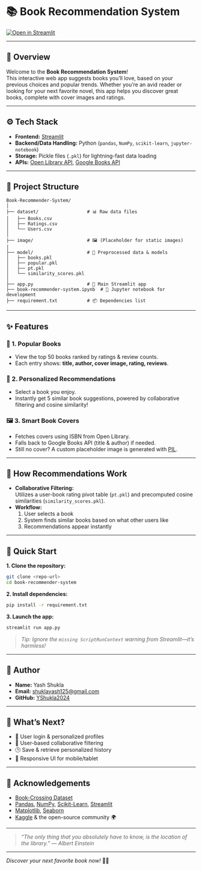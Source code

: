 # 📚 Book Recommendation System

[![Open in Streamlit](https://static.streamlit.io/badges/streamlit_badge_black_white.svg)](https://xauwsbqco9c9h78tenxv4p.streamlit.app/)

---

## 📝 Overview

Welcome to the **Book Recommendation System**!  
This interactive web app suggests books you’ll love, based on your previous choices and popular trends. Whether you’re an avid reader or looking for your next favorite novel, this app helps you discover great books, complete with cover images and ratings.

---

## ⚙️ Tech Stack

- **Frontend:** [Streamlit](https://streamlit.io/)
- **Backend/Data Handling:** Python (`pandas`, `NumPy`, `scikit-learn`, `jupyter-notebook`)
- **Storage:** Pickle files (`.pkl`) for lightning-fast data loading
- **APIs:** [Open Library API](https://openlibrary.org/developers/api), [Google Books API](https://developers.google.com/books)

---

## 📂 Project Structure

```
Book-Recommender-System/
│
├── dataset/                  # 📊 Raw data files
│   ├── Books.csv
│   ├── Ratings.csv
│   └── Users.csv
│
├── image/                    # 🖼️ (Placeholder for static images)
│
├── model/                    # 🤖 Preprocessed data & models
│   ├── books.pkl
│   ├── popular.pkl
│   ├── pt.pkl
│   └── similarity_scores.pkl
│
├── app.py                    # 🚀 Main Streamlit app
├── book-recommender-system.ipynb  # 🧪 Jupyter notebook for development
├── requirement.txt           # 📦 Dependencies list
```

---

## ✨ Features

### 🌟 1. **Popular Books**
- View the top 50 books ranked by ratings & review counts.
- Each entry shows: **title, author, cover image, rating, reviews**.

### 🎯 2. **Personalized Recommendations**
- Select a book you enjoy.
- Instantly get 5 similar book suggestions, powered by collaborative filtering and cosine similarity!

### 🖼️ 3. **Smart Book Covers**
- Fetches covers using ISBN from Open Library.
- Falls back to Google Books API (title & author) if needed.
- Still no cover? A custom placeholder image is generated with [PIL](https://pillow.readthedocs.io/).

---

## 🧠 How Recommendations Work

- **Collaborative Filtering:**  
  Utilizes a user-book rating pivot table (`pt.pkl`) and precomputed cosine similarities (`similarity_scores.pkl`).
- **Workflow:**  
  1. User selects a book  
  2. System finds similar books based on what other users like  
  3. Recommendations appear instantly

---

## 🚀 Quick Start

**1. Clone the repository:**
```bash
git clone <repo-url>
cd book-recommender-system
```

**2. Install dependencies:**
```bash
pip install -r requirement.txt
```

**3. Launch the app:**
```bash
streamlit run app.py
```
> _Tip: Ignore the `missing ScriptRunContext` warning from Streamlit—it’s harmless!_

---

## 👤 Author

- **Name:** Yash Shukla  
- **Email:** shuklayash125@gmail.com  
- **GitHub:** [YShukla2024](https://github.com/YShukla2024)

---

## 🔮 What’s Next?

- 🔐 User login & personalized profiles
- 👥 User-based collaborative filtering
- 🕒 Save & retrieve personalized history
- 📱 Responsive UI for mobile/tablet

---

## 🙏 Acknowledgements

- [Book-Crossing Dataset](http://www2.informatik.uni-freiburg.de/~cziegler/BX/)  
- [Pandas](https://pandas.pydata.org/), [NumPy](https://numpy.org/), [Scikit-Learn](https://scikit-learn.org/), [Streamlit](https://streamlit.io/)
- [Matplotlib](https://matplotlib.org/), [Seaborn](https://seaborn.pydata.org/)
- [Kaggle](https://www.kaggle.com/) & the open-source community 🌍

---
> *“The only thing that you absolutely have to know, is the location of the library.”* — _Albert Einstein_

---

_Discover your next favorite book now!_ 📖✨
